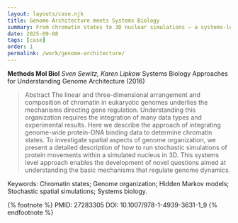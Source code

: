```yaml
---
layout: layouts/case.njk
title: Genome Architecture meets Systems Biology
summary: From chromatin states to 3D nuclear simulations — a systems-level view of how genome architecture drives gene regulation
date: 2025-09-08
tags: [case]
order: 1
permalink: /work/genome-architecture/
---
```





**Methods Mol Biol**
*Sven Sewitz, Karen Lipkow*
Systems Biology Approaches for Understanding Genome Architecture (2016)



>Abstract
The linear and three-dimensional arrangement and composition of chromatin in eukaryotic genomes underlies the mechanisms directing gene regulation. Understanding this organization requires the integration of many data types and experimental results. Here we describe the approach of integrating genome-wide protein-DNA binding data to determine chromatin states. To investigate spatial aspects of genome organization, we present a detailed description of how to run stochastic simulations of protein movements within a simulated nucleus in 3D. This systems level approach enables the development of novel questions aimed at understanding the basic mechanisms that regulate genome dynamics.

Keywords: Chromatin states; Genome organization; Hidden Markov models; Stochastic spatial simulations; Systems biology.

{% footnote %}
PMID: 27283305 DOI: 10.1007/978-1-4939-3631-1_9
{% endfootnote %}
